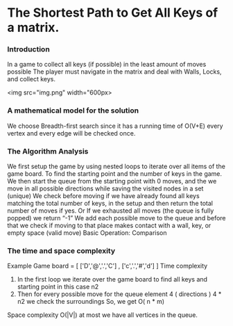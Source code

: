#  The Shortest Path to Get All Keys of a matrix.


### Introduction


In a game to collect all keys (if possible) in the least amount of moves possible
The player must navigate in the matrix and deal with 
Walls, Locks, and collect keys.


<img src="img.png" width="600px>

### A mathematical model for the solution


We choose Breadth-first search since it has a running time of O(V+E) every vertex and every edge will be checked once.


### The Algorithm Analysis 

We first setup the game by using nested loops to iterate over all items of the game board. To find the starting point and the number of keys in the game.
We then start the queue from the starting point with 0 moves, and the we move in all possible directions while saving the visited nodes in a set (unique) 
We check before moving if we have already found all keys matching the total number of keys, in the setup and then return the total number of moves if yes. Or If we exhausted all moves (the queue is fully popped)  we return “-1” 
We add each possible move to the queue and before that we check if moving to that place makes contact with a wall, key, or empty space (valid move)
Basic Operation: Comparison 


### The time and space complexity


Example
Game board = [  ['D','@','.','C'] , ['c','.','#','d']  ]
Time complexity
1.	In the first loop we iterate over the game board to find all keys and starting point in this case n2
2.	Then for every possible move for the queue element 4 ( directions ) 4 * n2 we check the surroundings
So, we get O( n * m)

Space complexity
O(|V|) at most we have all vertices in the queue. 

